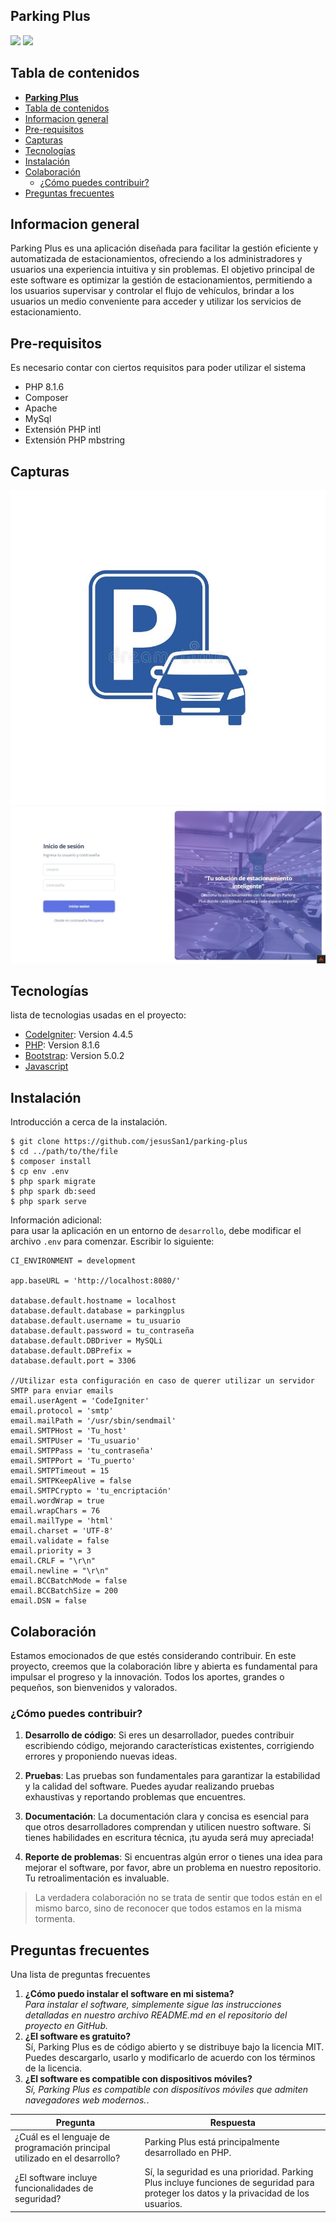 ## **Parking Plus**
![](https://img.shields.io/badge/Estatus-Desarrollo-blue)
![](https://img.shields.io/badge/Licencia-MIT-green)
## Tabla de contenidos
- [**Parking Plus**](#parking-plus)
- [Tabla de contenidos](#tabla-de-contenidos)
- [Informacion general](#informacion-general)
- [Pre-requisitos](#pre-requisitos)
- [Capturas](#capturas)
- [Tecnologías](#tecnologías)
- [Instalación](#instalación)
- [Colaboración](#colaboración)
  - [¿Cómo puedes contribuir?](#cómo-puedes-contribuir)
- [Preguntas frecuentes](#preguntas-frecuentes)

## Informacion general
Parking Plus es una aplicación diseñada para facilitar la gestión eficiente y automatizada de estacionamientos, ofreciendo a los administradores y usuarios una experiencia intuitiva y sin problemas. El objetivo principal de este software es optimizar la gestión de estacionamientos, permitiendo a los usuarios supervisar y controlar el flujo de vehículos, brindar a los usuarios un medio conveniente para acceder y utilizar los servicios de estacionamiento.

## Pre-requisitos
Es necesario contar con ciertos requisitos para poder utilizar el sistema  
* PHP 8.1.6
* Composer
* Apache
* MySql
* Extensión PHP intl
* Extensión PHP mbstring

## Capturas
![Logo](./public/assets/img/icon.jpg)
![Login](./public/assets/img/login.jpeg)

## Tecnologías
lista de tecnologias usadas en el proyecto:
* [CodeIgniter](https://codeigniter.com/): Version 4.4.5
* [PHP](https://www.php.net/releases/8_1_6.php): Version 8.1.6
* [Bootstrap](https://getbootstrap.com/): Version 5.0.2
* [Javascript](https://developer.mozilla.org/es/docs/Learn/JavaScript/First_steps/What_is_JavaScript)

## Instalación
Introducción a cerca de la instalación. 
```
$ git clone https://github.com/jesusSan1/parking-plus
$ cd ../path/to/the/file
$ composer install
$ cp env .env
$ php spark migrate
$ php spark db:seed 
$ php spark serve
```
Información adicional:  
para usar la aplicación en un entorno de ```desarrollo```, debe modificar el archivo ```.env``` para comenzar. Escribir lo siguiente:  
  
```
CI_ENVIRONMENT = development

app.baseURL = 'http://localhost:8080/'

database.default.hostname = localhost
database.default.database = parkingplus
database.default.username = tu_usuario
database.default.password = tu_contraseña
database.default.DBDriver = MySQLi
database.default.DBPrefix =
database.default.port = 3306

//Utilizar esta configuración en caso de querer utilizar un servidor SMTP para enviar emails
email.userAgent = 'CodeIgniter'
email.protocol = 'smtp'
email.mailPath = '/usr/sbin/sendmail'
email.SMTPHost = 'Tu_host'
email.SMTPUser = 'Tu_usuario'
email.SMTPPass = 'tu_contraseña'
email.SMTPPort = 'Tu_puerto'
email.SMTPTimeout = 15
email.SMTPKeepAlive = false
email.SMTPCrypto = 'tu_encriptación'
email.wordWrap = true
email.wrapChars = 76
email.mailType = 'html'
email.charset = 'UTF-8'
email.validate = false
email.priority = 3
email.CRLF = "\r\n"
email.newline = "\r\n"
email.BCCBatchMode = false
email.BCCBatchSize = 200
email.DSN = false
```

## Colaboración
Estamos emocionados de que estés considerando contribuir.
En este proyecto, creemos que la colaboración libre y abierta es fundamental para impulsar el progreso y la innovación. Todos los aportes, grandes o pequeños, son bienvenidos y valorados.

### ¿Cómo puedes contribuir?
1. **Desarrollo de código**: Si eres un desarrollador, puedes contribuir escribiendo código, mejorando características existentes, corrigiendo errores y proponiendo nuevas ideas.

2. **Pruebas**: Las pruebas son fundamentales para garantizar la estabilidad y la calidad del software. Puedes ayudar realizando pruebas exhaustivas y reportando problemas que encuentres.

3. **Documentación**: La documentación clara y concisa es esencial para que otros desarrolladores comprendan y utilicen nuestro software. Si tienes habilidades en escritura técnica, ¡tu ayuda será muy apreciada!

4. **Reporte de problemas**: Si encuentras algún error o tienes una idea para mejorar el software, por favor, abre un problema en nuestro repositorio. Tu retroalimentación es invaluable.

> La verdadera colaboración no se trata de sentir que todos están en el mismo barco, sino de reconocer que todos estamos en la misma tormenta.  


## Preguntas frecuentes
Una lista de preguntas frecuentes
1. **¿Cómo puedo instalar el software en mi sistema?**  
_Para instalar el software, simplemente sigue las instrucciones detalladas en nuestro archivo README.md en el repositorio del proyecto en GitHub._
2. __¿El software es gratuito?__  
Sí, Parking Plus es de código abierto y se distribuye bajo la licencia MIT. Puedes descargarlo, usarlo y modificarlo de acuerdo con los términos de la licencia.
3. **¿El software es compatible con dispositivos móviles?**  
*Sí, Parking Plus es compatible con dispositivos móviles que admiten navegadores web modernos.*.

| Pregunta                                                                   | Respuesta                                                                                                                              |
| -------------------------------------------------------------------------- | --------------------------------------------------------------------------------------------------------------------
| ¿Cuál es el lenguaje de programación principal utilizado en el desarrollo? | Parking Plus está principalmente desarrollado en PHP.
| ¿El software incluye funcionalidades de seguridad?                         | Sí, la seguridad es una prioridad. Parking Plus incluye funciones de seguridad para proteger los datos y la privacidad de los usuarios. |